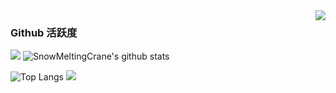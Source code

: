 <img align="right" src="https://count.getloli.com/get/@:SnowMeltingCrane?theme=rule34">

<!--
**SnowMeltingCrane/SnowMeltingCrane** is a ✨ _special_ ✨ repository because its `README.md` (this file) appears on your GitHub profile.

Here are some ideas to get you started:

- 🔭 I’m currently working on ...
- 🌱 I’m currently learning ...
- 👯 I’m looking to collaborate on ...
- 🤔 I’m looking for help with ...
- 💬 Ask me about ...
- 📫 How to reach me: ...
- 😄 Pronouns: ...
- ⚡ Fun fact: ...
-->

### Github 活跃度

[![](https://activity-graph.herokuapp.com/graph?username=SnowMeltingCrane&theme=dracula)](https://github.com/ashutosh00710/github-readme-activity-graph)
![SnowMeltingCrane's github stats](https://github-readme-stats.vercel.app/api?username=SnowMeltingCrane&show_icons=true&theme=vue)

![Top Langs](https://github-readme-stats.vercel.app/api/top-langs/?username=SnowMeltingCrane&langs_count=6)
![](https://github-readme-stats.vercel.app/api/top-langs/?username=SnowMeltingCrane&layout=compact&langs_count=6)
